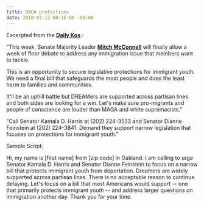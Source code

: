 ```yaml
---
title: DACA protections
date: 2018-02-12 08:16:00 -08:00
---
```


Excerpted from the [**Daily Kos**](https://www.dailykos.com/) :

"This week, Senate Majority Leader [**Mitch McConnell**](https://en.wikipedia.org/wiki/Mitch_McConnell) will finally allow a week of floor debate to address any immigration issue that members want to tackle.

This is an opportunity to secure legislative protections for immigrant youth. We need a final bill that safeguards the most people and does the least harm to families and communities. 

It'll be an uphill battle but DREAMers are supported across partisan lines and both sides are looking for a win. Let's make sure pro-migrants and people of conscience are louder than MAGA and white supremacists."
  
"Call Senator Kamala D. Harris at (202) 224-3553 and Senator Dianne Feinstein at (202) 224-3841. Demand they support narrow legislation that focuses on protections for immigrant youth."

Sample Script:

Hi, my name is [first name] from [zip code] in Oakland. I am calling to urge Senator Kamala D. Harris and Senator Dianne Feinstein to focus on a narrow bill that protects immigrant youth from deportation. Dreamers are widely supported across partisan lines. There is no acceptable reason to continue delaying. Let's focus on a bill that most Americans would support -- one that primarily protects immigrant youth -- and address larger questions on immigration another day. Thank you for your time.

